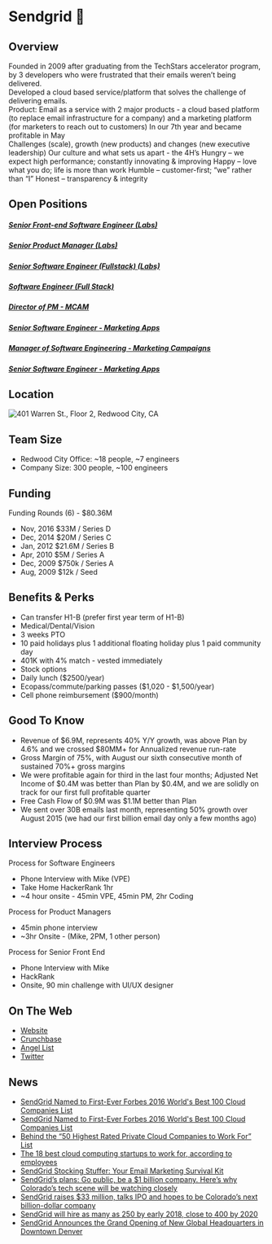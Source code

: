 # Sendgrid 📧
## Overview
Founded in 2009 after graduating from the TechStars accelerator program, by 3 developers who were frustrated that their emails weren’t being delivered.  
Developed a cloud based service/platform that solves the challenge of delivering emails.  
Product: Email as a service with 2 major products - a cloud based platform (to replace email infrastructure for a company) and a marketing platform (for marketers to reach out to customers)
In our 7th year and became profitable in May  
Challenges (scale), growth (new products) and changes (new executive leadership)
Our culture and what sets us apart - the 4H’s
Hungry – we expect high performance; constantly innovating & improving
Happy – love what you do; life is more than work
Humble – customer-first; “we” rather than “I”
Honest – transparency & integrity

## Open Positions
##### [Senior Front-end Software Engineer (Labs)](https://github.com/the31337/jobs/blob/master/sendgrid/senior-front-end-engineer-labs.md)
##### [Senior Product Manager (Labs)](https://github.com/the31337/jobs/blob/master/sendgrid/senior-product-manager-labs.md)
##### [Senior Software Engineer (Fullstack) (Labs)](https://github.com/the31337/jobs/blob/master/sendgrid/senior-software-engineer-full-stack-labs.md)
##### [Software Engineer (Full Stack)](https://github.com/the31337/jobs/blob/master/sendgrid/software-engineer-full-stack.md)
##### [Director of PM - MCAM](https://github.com/the31337/jobs/blob/master/sendgrid/director-of-pm-mcam.md)
##### [Senior Software Engineer - Marketing Apps](https://github.com/the31337/jobs/blob/master/sendgrid/sr-software-engineer-marketing-apps.md)
##### [Manager of Software Engineering - Marketing Campaigns](https://github.com/the31337/jobs/blob/master/sendgrid/software-engineering-manager-marketing-campaigns.md)
##### [Senior Software Engineer - Marketing Apps](https://github.com/the31337/jobs/blob/master/sendgrid/sr-software-engineer-marketing-apps.md)

## Location
![401 Warren St., Floor 2, Redwood City, CA](http://maps.googleapis.com/maps/api/staticmap?center=401+Warren+St.,+Floor+2,+Redwood+City,+CA&zoom=13&scale=false&size=600x300&maptype=roadmap&format=png&visual_refresh=true&markers=size:mid%7Ccolor:0xff0000%7Clabel:1%7C401+Warren+St.,+Floor+2,+Redwood+City,+CA)  

## Team Size
+ Redwood City Office: ~18 people, ~7 engineers
+ Company Size: 300 people, ~100 engineers

## Funding
Funding Rounds (6) - $80.36M  
+ Nov, 2016	$33M / Series D
+ Dec, 2014	$20M / Series C
+ Jan, 2012	$21.6M / Series B
+ Apr, 2010	$5M / Series A
+ Dec, 2009	$750k / Series A
+ Aug, 2009	$12k / Seed

## Benefits & Perks
+ Can transfer H1-B (prefer first year term of H1-B)
+ Medical/Dental/Vision
+ 3 weeks PTO
+ 10 paid holidays plus 1 additional floating holiday plus 1 paid community day
+ 401K with 4% match - vested immediately
+ Stock options
+ Daily lunch ($2500/year)
+ Ecopass/commute/parking passes ($1,020 - $1,500/year)
+ Cell phone reimbursement ($900/month)

## Good To Know
+ Revenue of $6.9M, represents 40% Y/Y growth, was above Plan by 4.6% and we crossed $80MM+ for Annualized revenue run-rate
+ Gross Margin of 75%, with August our sixth consecutive month of sustained 70%+ gross margins
+ We were profitable again for third in the last four months; Adjusted Net Income of $0.4M was better than Plan by $0.4M, and we are solidly on track for our first full profitable quarter
+ Free Cash Flow of $0.9M was $1.1M better than Plan
+ We sent over 30B emails last month, representing 50% growth over August 2015 (we had our first billion email day only a few months ago)

## Interview Process
Process for Software Engineers  
+ Phone Interview with Mike (VPE)
+ Take Home HackerRank 1hr
+ ~4 hour onsite - 45min VPE, 45min PM, 2hr Coding

Process for Product Managers  
+ 45min phone interview
+ ~3hr Onsite - (Mike, 2PM, 1 other person)

Process for Senior Front End  
+ Phone Interview with Mike
+ HackRank
+ Onsite, 90 min challenge with UI/UX designer

## On The Web
+ [Website](http://sendgrid.com)  
+ [Crunchbase](https://www.crunchbase.com/organization/sendgrid)  
+ [Angel List](https://angel.co/sendgrid)
+ [Twitter](https://twitter.com/SendGrid)  

## News
+ [SendGrid Named to First-Ever Forbes 2016 World's Best 100 Cloud Companies List](http://www.prnewswire.com/news-releases/sendgrid-named-to-first-ever-forbes-2016-worlds-best-100-cloud-companies-list-300324584.html)
+ [SendGrid Named to First-Ever Forbes 2016 World's Best 100 Cloud Companies List](http://www.businessinsider.com/18-best-cloud-computing-startups-to-work-for-2016-8?op=0#/%23no-17-sendgrid-2)
+ [Behind the “50 Highest Rated Private Cloud Companies to Work For” List](https://www.battery.com/powered/behind-the-50-highest-rated-private-cloud-companies-to-work-for-list/)
+ [The 18 best cloud computing startups to work for, according to employees](http://www.businessinsider.com/18-best-cloud-computing-startups-to-work-for-2016-8)
+ [SendGrid Stocking Stuffer: Your Email Marketing Survival Kit](https://sendgrid.com/blog/sendgrid-stocking-stuffer-your-email-marketing-survival-kit)
+ [SendGrid’s plans: Go public, be a $1 billion company. Here’s why Colorado’s tech scene will be watching closely](https://www.denverite.com/sendgrids-2017-plans-become-unicorn-heres-colorados-tech-scene-will-watching-closely-24942)
+ [SendGrid raises $33 million, talks IPO and hopes to be Colorado’s next billion-dollar company](http://www.denverpost.com/2016/11/30/sendgrid-ipo-colorado-billion-dollar-company)
+ [SendGrid will hire as many as 250 by early 2018, close to 400 by 2020](https://www.denverite.com/sendgrid-will-hire-many-250-early-2018-close-400-2020-23753)
+ [SendGrid Announces the Grand Opening of New Global Headquarters in Downtown Denver](http://www.prnewswire.com/news-releases/sendgrid-announces-the-grand-opening-of-new-global-headquarters-in-downtown-denver-300364237.html)
